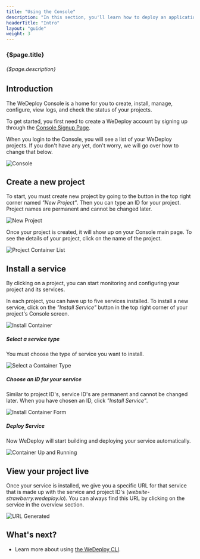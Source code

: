 ```yaml
---
title: "Using the Console"
description: "In this section, you'll learn how to deploy an application using WeDeploy Console."
headerTitle: "Intro"
layout: "guide"
weight: 3
---
```


### {$page.title}

###### {$page.description}

<article id="1">

## Introduction

The WeDeploy Console is a home for you to create, install, manage, configure, view logs, and check the status of your projects.

To get started, you first need to create a WeDeploy account by signing up through the [Console Signup Page](https://console.wedeploy.com/signup).

When you login to the Console, you will see a list of your WeDeploy projects. If you don't have any yet, don't worry, we will go over how to change that below.

![Console](/images/docs/intro/using-the-dashboard--dashboard.png)

</article>

<article id="2">

## Create a new project

To start, you must create new project by going to the button in the top right corner named _"New Project"_. Then you can type an ID for your project. Project names are permanent and cannot be changed later.

![New Project](/images/docs/intro/using-the-dashboard--new-project.png)

Once your project is created, it will show up on your Console main page. To see the details of your project, click on the name of the project.

![Project Container List](/images/docs/intro/using-the-dashboard--project-container-list.png)

</article>

<article id="3">

## Install a service

By clicking on a project, you can start monitoring and configuring your project and its services.

In each project, you can have up to five services installed. To install a new service, click on the _"Install Service"_ button in the top right corner of your project's Console screen.

![Install Container](/images/docs/intro/using-the-dashboard--install-container.png)

##### Select a service type

You must choose the type of service you want to install.

![Select a Container Type](/images/docs/intro/using-the-dashboard--select-a-container-type.png)

##### Choose an ID for your service

Similar to project ID's, service ID's are permanent and cannot be changed later. When you have chosen an ID, click _"Install Service"_.

![Install Container Form](/images/docs/intro/using-the-dashboard--install-container-form.png)

##### Deploy Service

Now WeDeploy will start building and deploying your service automatically.

![Container Up and Running](/images/docs/intro/using-the-dashboard--container-up-and-running.png)

</article>

<article id="4">

## View your project live

Once your service is installed, we give you a specific URL for that service that is made up with the service and project ID's (_website-strawberry.wedeploy.io_). You can always find this URL by clicking on the service in the overview section.

![URL Generated](/images/docs/intro/using-the-dashboard--url-generated.png)

</article>

## What's next?

* Learn more about using [the WeDeploy CLI](/docs/intro/using-the-command-line.html).
